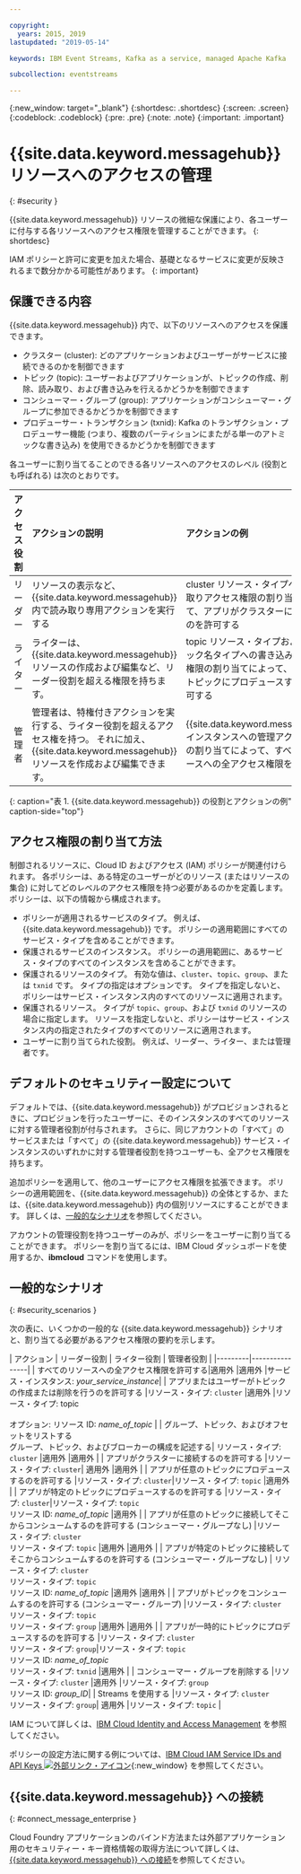 ```yaml
---

copyright:
  years: 2015, 2019
lastupdated: "2019-05-14"

keywords: IBM Event Streams, Kafka as a service, managed Apache Kafka

subcollection: eventstreams

---
```


{:new_window: target="_blank"}
{:shortdesc: .shortdesc}
{:screen: .screen}
{:codeblock: .codeblock}
{:pre: .pre}
{:note: .note}
{:important: .important}

# {{site.data.keyword.messagehub}} リソースへのアクセスの管理 
{: #security }

{{site.data.keyword.messagehub}} リソースの微細な保護により、各ユーザーに付与する各リソースへのアクセス権限を管理することができます。
{: shortdesc}

IAM ポリシーと許可に変更を加えた場合、基礎となるサービスに変更が反映されるまで数分かかる可能性があります。
{: important}

## 保護できる内容

{{site.data.keyword.messagehub}} 内で、以下のリソースへのアクセスを保護できます。
* クラスター (cluster): どのアプリケーションおよびユーザーがサービスに接続できるのかを制御できます
* トピック (topic): ユーザーおよびアプリケーションが、トピックの作成、削除、読み取り、および書き込みを行えるかどうかを制御できます 
* コンシューマー・グループ (group): アプリケーションがコンシューマー・グループに参加できるかどうかを制御できます 
* プロデューサー・トランザクション (txnid): Kafka のトランザクション・プロデューサー機能 (つまり、複数のパーティションにまたがる単一のアトミックな書き込み) を使用できるかどうかを制御できます

各ユーザーに割り当てることのできる各リソースへのアクセスのレベル (役割とも呼ばれる) は次のとおりです。

| アクセス役割 | アクションの説明 | アクションの例 |
|:-----------------|:-----------------|:-----------------|
|  リーダー | リソースの表示など、{{site.data.keyword.messagehub}} 内で読み取り専用アクションを実行する | cluster リソース・タイプへの読み取りアクセス権限の割り当てによって、アプリがクラスターに接続するのを許可する |
| ライター | ライターは、{{site.data.keyword.messagehub}} リソースの作成および編集など、リーダー役割を超える権限を持ちます。 | topic リソース・タイプおよびトピック名タイプへの書き込みアクセス権限の割り当てによって、アプリがトピックにプロデュースするのを許可する|
| 管理者 | 管理者は、特権付きアクションを実行する、ライター役割を超えるアクセス権を持つ。 それに加え、{{site.data.keyword.messagehub}} リソースを作成および編集できます。 | {{site.data.keyword.messagehub}} インスタンスへの管理アクセス権限の割り当てによって、すべてのリソースへの全アクセス権限を許可する|
{: caption="表 1. {{site.data.keyword.messagehub}} の役割とアクションの例" caption-side="top"}

<!-- comment from Charlie and my reply 
CM: need to confirm if hierarchical e.g. write includes read - and doc. 
KR: I think they do inherit the lower level access https://console.bluemix.net/docs/iam/users_roles.html#iamusermanrol 
-->


## アクセス権限の割り当て方法

制御されるリソースに、Cloud ID およびアクセス (IAM) ポリシーが関連付けられます。 各ポリシーは、ある特定のユーザーがどのリソース (またはリソースの集合) に対してどのレベルのアクセス権限を持つ必要があるのかを定義します。 ポリシーは、以下の情報から構成されます。 
* ポリシーが適用されるサービスのタイプ。 例えば、{{site.data.keyword.messagehub}} です。 ポリシーの適用範囲にすべてのサービス・タイプを含めることができます。 
* 保護されるサービスのインスタンス。 ポリシーの適用範囲に、あるサービス・タイプのすべてのインスタンスを含めることができます。 
* 保護されるリソースのタイプ。 有効な値は、<code>cluster</code>、<code>topic</code>、<code>group</code>、または <code>txnid</code> です。 タイプの指定はオプションです。 タイプを指定しないと、ポリシーはサービス・インスタンス内のすべてのリソースに適用されます。 
* 保護されるリソース。 タイプが <code>topic</code>、<code>group</code>、および <code>txnid</code> のリソースの場合に指定します。 リソースを指定しないと、ポリシーはサービス・インスタンス内の指定されたタイプのすべてのリソースに適用されます。 
* ユーザーに割り当てられた役割。 例えば、リーダー、ライター、または管理者です。 

## デフォルトのセキュリティー設定について

デフォルトでは、{{site.data.keyword.messagehub}} がプロビジョンされるときに、プロビジョンを行ったユーザーに、そのインスタンスのすべてのリソースに対する管理者役割が付与されます。 さらに、同じアカウントの「すべて」のサービスまたは「すべて」の {{site.data.keyword.messagehub}} サービス・インスタンスのいずれかに対する管理者役割を持つユーザーも、全アクセス権限を持ちます。 

追加ポリシーを適用して、他のユーザーにアクセス権限を拡張できます。 ポリシーの適用範囲を、{{site.data.keyword.messagehub}} の全体とするか、または、{{site.data.keyword.messagehub}} 内の個別リソースにすることができます。 詳しくは、[一般的なシナリオ](#security_scenarios)を参照してください。

アカウントの管理役割を持つユーザーのみが、ポリシーをユーザーに割り当てることができます。 ポリシーを割り当てるには、IBM Cloud ダッシュボードを使用するか、**ibmcloud** コマンドを使用します。 
<!--
For example steps for {{site.data.keyword.messagehub}}, see [Examples](#security_examples).
-->


## 一般的なシナリオ
{: #security_scenarios }

次の表に、いくつかの一般的な {{site.data.keyword.messagehub}} シナリオと、割り当てる必要があるアクセス権限の要約を示します。

| アクション | リーダー役割 | ライター役割 | 管理者役割 |
|---------|----------------|
| すべてのリソースへの全アクセス権限を許可する|適用外   |適用外  |サービス・インスタンス: <var class="keyword varname">your_service_instance</var>|
| アプリまたはユーザーがトピックの作成または削除を行うのを許可する |リソース・タイプ: <code>cluster</code>   |適用外  |リソース・タイプ: topic <br/><br/>オプション: リソース ID: <var class="keyword varname">name_of_topic</var> |
| グループ、トピック、およびオフセットをリストする <br/> グループ、トピック、およびブローカーの構成を記述する| リソース・タイプ: <code>cluster</code>      |適用外  |適用外      |
| アプリがクラスターに接続するのを許可する  |リソース・タイプ: <code>cluster</code>| 適用外     |適用外      |
| アプリが任意のトピックにプロデュースするのを許可する  |リソース・タイプ: <code>cluster</code>|リソース・タイプ: <code>topic</code> |適用外     |
| アプリが特定のトピックにプロデュースするのを許可する  |リソース・タイプ: <code>cluster</code>|リソース・タイプ: <code>topic</code><br/>リソース ID: <var class="keyword varname">name_of_topic</var>      |適用外     |
| アプリが任意のトピックに接続してそこからコンシュームするのを許可する (コンシューマー・グループなし)  |リソース・タイプ: <code>cluster</code> <br/>リソース・タイプ: <code>topic</code> |適用外    |適用外     |
| アプリが特定のトピックに接続してそこからコンシュームするのを許可する (コンシューマー・グループなし)  | リソース・タイプ: <code>cluster</code> <br/>リソース・タイプ: <code>topic</code><br/>リソース ID: <var class="keyword varname">name_of_topic</var> |適用外     |適用外     |
| アプリがトピックをコンシュームするのを許可する (コンシューマー・グループ)  |リソース・タイプ: <code>cluster</code> <br/>リソース・タイプ: <code>topic</code><br/> リソース・タイプ: <code>group</code> |適用外      |適用外     |
| アプリが一時的にトピックにプロデュースするのを許可する  |リソース・タイプ: <code>cluster</code> <br/> リソース・タイプ: <code>group</code>|リソース・タイプ: <code>topic</code> <br/>リソース ID: <var class="keyword varname">name_of_topic</var> <br/>リソース・タイプ: <code>txnid</code> |適用外     |
| コンシューマー・グループを削除する |リソース・タイプ: <code>cluster</code> |適用外  |リソース・タイプ: <code>group</code> <br/>リソース ID: <var class="keyword varname">group_ID</var>|
| Streams を使用する |リソース・タイプ: <code>cluster</code></br>リソース・タイプ: <code>group</code>| 適用外  |リソース・タイプ: <code>topic</code>    |

IAM について詳しくは、[IBM Cloud Identity and Access Management](/docs/iam?topic=iam-iamoverview#iamoverview) を参照してください。

ポリシーの設定方法に関する例については、[IBM Cloud IAM Service IDs and API Keys ![外部リンク・アイコン](../../icons/launch-glyph.svg "外部リンク・アイコン")](https://www.ibm.com/blogs/bluemix/2017/10/introducing-ibm-cloud-iam-service-ids-api-keys/){:new_window} を参照してください。


## {{site.data.keyword.messagehub}} への接続
{: #connect_message_enterprise }

Cloud Foundry アプリケーションのバインド方法または外部アプリケーション用のセキュリティー・キー資格情報の取得方法について詳しくは、[{{site.data.keyword.messagehub}} への接続](/docs/services/EventStreams?topic=eventstreams-connecting)を参照してください。

<!-- 28/06/18 - Karen: draft info only

## Examples
{: #security_examples }

I want to give a user access to create or delete a topic:

1. From the IBM Cloud dashboard, go to the **Manage** tab &gt; **Security** &gt; **Identity and Access**, and then select **Users**.
2. Click **Invite users**.
3. Specify the email address of the user that you want to invite.
4. In the **Access** section, expand the **Services** option.
5. Choose to assign access to a **Resource**.
6. In the **Services** section, select **{{site.data.keyword.messagehub}}**
7. In the **Region** section, make your selection.
8. In the **Service instance** section, locate your instance and select it.
9. In the **Resource type** section, enter **cluster**.
10. In the **Select roles** section, check the **Reader** box.
11. In the **Resource type** section, enter **topic**.
12. In the **Select roles** section, check the **Manager** box.
13. Click **Invite users**.

-->















